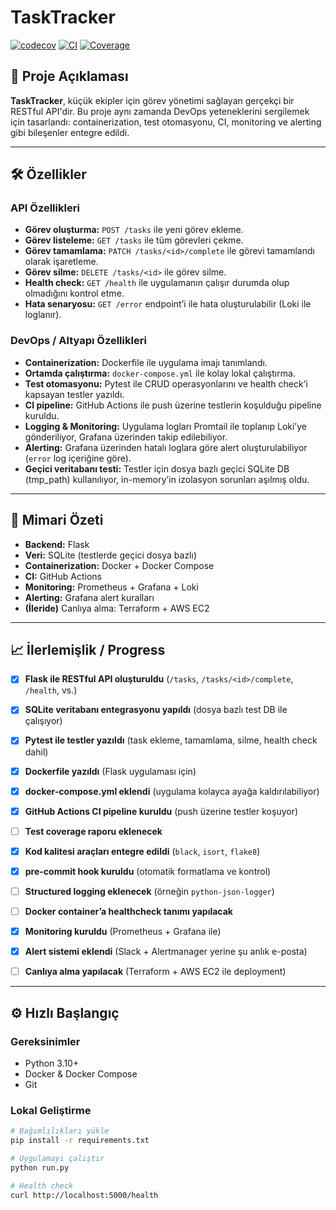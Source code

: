 # TaskTracker 

[![codecov](https://codecov.io/gh/DumanIbrahm/TaskTracker/branch/main/graph/badge.svg)](https://codecov.io/gh/DumanIbrahm/TaskTracker)
[![CI](https://img.shields.io/badge/CI-pending-lightgrey)](#) <!-- Replace with actual GitHub Actions badge after CI passes -->
[![Coverage](https://img.shields.io/badge/coverage---%25-lightgrey)](#) <!-- Optional: replace with real coverage badge if added -->

## 🚀 Proje Açıklaması

**TaskTracker**, küçük ekipler için görev yönetimi sağlayan gerçekçi bir RESTful API'dir. Bu proje aynı zamanda DevOps yeteneklerini sergilemek için tasarlandı: containerization, test otomasyonu, CI, monitoring ve alerting gibi bileşenler entegre edildi.

---

## 🛠️ Özellikler

### API Özellikleri
- **Görev oluşturma:** `POST /tasks` ile yeni görev ekleme.  
- **Görev listeleme:** `GET /tasks` ile tüm görevleri çekme.  
- **Görev tamamlama:** `PATCH /tasks/<id>/complete` ile görevi tamamlandı olarak işaretleme.  
- **Görev silme:** `DELETE /tasks/<id>` ile görev silme.  
- **Health check:** `GET /health` ile uygulamanın çalışır durumda olup olmadığını kontrol etme.  
- **Hata senaryosu:** `GET /error` endpoint’i ile hata oluşturulabilir (Loki ile loglanır).

### DevOps / Altyapı Özellikleri
- **Containerization:** Dockerfile ile uygulama imajı tanımlandı.  
- **Ortamda çalıştırma:** `docker-compose.yml` ile kolay lokal çalıştırma.  
- **Test otomasyonu:** Pytest ile CRUD operasyonlarını ve health check’i kapsayan testler yazıldı.  
- **CI pipeline:** GitHub Actions ile push üzerine testlerin koşulduğu pipeline kuruldu.  
- **Logging & Monitoring:** Uygulama logları Promtail ile toplanıp Loki’ye gönderiliyor, Grafana üzerinden takip edilebiliyor.  
- **Alerting:** Grafana üzerinden hatalı loglara göre alert oluşturulabiliyor (`error` log içeriğine göre).  
- **Geçici veritabanı testi:** Testler için dosya bazlı geçici SQLite DB (tmp_path) kullanılıyor, in-memory’in izolasyon sorunları aşılmış oldu.  

---

## 🧩 Mimari Özeti

- **Backend:** Flask  
- **Veri:** SQLite (testlerde geçici dosya bazlı)  
- **Containerization:** Docker + Docker Compose  
- **CI:** GitHub Actions  
- **Monitoring:** Prometheus + Grafana + Loki  
- **Alerting:** Grafana alert kuralları  
- **(İleride)** Canlıya alma: Terraform + AWS EC2  

---

## 📈 İlerlemişlik / Progress

- [x] **Flask ile RESTful API oluşturuldu** (`/tasks`, `/tasks/<id>/complete`, `/health`, vs.)
- [x] **SQLite veritabanı entegrasyonu yapıldı** (dosya bazlı test DB ile çalışıyor)
- [x] **Pytest ile testler yazıldı** (task ekleme, tamamlama, silme, health check dahil)
- [x] **Dockerfile yazıldı** (Flask uygulaması için)
- [x] **docker-compose.yml eklendi** (uygulama kolayca ayağa kaldırılabiliyor)
- [x] **GitHub Actions CI pipeline kuruldu** (push üzerine testler koşuyor)
- [ ] **Test coverage raporu eklenecek**
- [x] **Kod kalitesi araçları entegre edildi** (`black`, `isort`, `flake8`)
- [x] **pre-commit hook kuruldu** (otomatik formatlama ve kontrol)
- [ ] **Structured logging eklenecek** (örneğin `python-json-logger`)
- [ ] **Docker container’a healthcheck tanımı yapılacak**
- [x] **Monitoring kuruldu** (Prometheus + Grafana ile)
- [x] **Alert sistemi eklendi** (Slack + Alertmanager yerine şu anlık e-posta)
- [ ] **Canlıya alma yapılacak** (Terraform + AWS EC2 ile deployment)


---

## ⚙️ Hızlı Başlangıç

### Gereksinimler
- Python 3.10+  
- Docker & Docker Compose  
- Git  

### Lokal Geliştirme
```bash
# Bağımlılıkları yükle
pip install -r requirements.txt

# Uygulamayı çalıştır
python run.py

# Health check
curl http://localhost:5000/health
